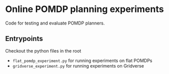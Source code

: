 # Online POMDP planning experiments

Code for testing and evaluate POMDP planners.

## Entrypoints

Checkout the python files in the root

- `flat_pomdp_experiment.py` for running experiments on flat POMDPs
- `gridverse_experiment.py` for running experiments on Gridverse
